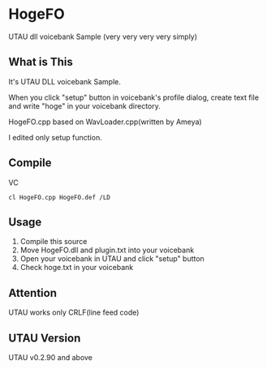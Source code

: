 HogeFO
======

UTAU dll voicebank Sample (very very very very simply)

## What is This
It's UTAU DLL voicebank Sample.

When you click "setup" button in voicebank's profile dialog, create text file and write "hoge" in your voicebank directory.

HogeFO.cpp based on WavLoader.cpp(written by Ameya)

I edited only setup function.

## Compile

VC

```
cl HogeFO.cpp HogeFO.def /LD
```

## Usage

1. Compile this source
2. Move HogeFO.dll and plugin.txt into your voicebank
3. Open your voicebank in UTAU and click "setup" button
4. Check hoge.txt in your voicebank

## Attention
UTAU works only CRLF(line feed code)

## UTAU Version

UTAU v0.2.90 and above


